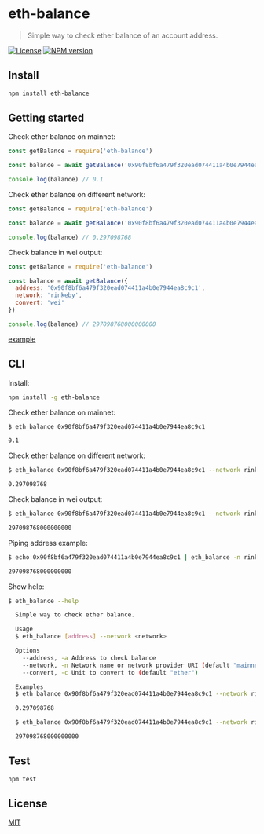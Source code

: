 # eth-balance

> Simple way to check ether balance of an account address.

[![License](http://img.shields.io/badge/license-MIT-blue.svg)](https://raw.githubusercontent.com/miguelmota/eth-balance/master/LICENSE)
[![NPM version](https://badge.fury.io/js/eth-balance.svg)](http://badge.fury.io/js/eth-balance)

## Install

```bash
npm install eth-balance
```

## Getting started

Check ether balance on mainnet:

```javascript
const getBalance = require('eth-balance')

const balance = await getBalance('0x90f8bf6a479f320ead074411a4b0e7944ea8c9c1')

console.log(balance) // 0.1
```

Check ether balance on different network:

```javascript
const getBalance = require('eth-balance')

const balance = await getBalance('0x90f8bf6a479f320ead074411a4b0e7944ea8c9c1', 'rinkeby')

console.log(balance) // 0.297098768
```

Check balance in wei output:

```javascript
const getBalance = require('eth-balance')

const balance = await getBalance({
  address: '0x90f8bf6a479f320ead074411a4b0e7944ea8c9c1',
  network: 'rinkeby',
  convert: 'wei'
})

console.log(balance) // 297098768000000000
```

[example](https://github.com/miguelmota/eth-balance/blob/master/example/example.js)

## CLI

Install:

```bash
npm install -g eth-balance
```

Check ether balance on mainnet:

```bash
$ eth_balance 0x90f8bf6a479f320ead074411a4b0e7944ea8c9c1

0.1
```

Check ether balance on different network:

```bash
$ eth_balance 0x90f8bf6a479f320ead074411a4b0e7944ea8c9c1 --network rinkeby

0.297098768
```

Check balance in wei output:

```bash
$ eth_balance 0x90f8bf6a479f320ead074411a4b0e7944ea8c9c1 --network rinkeby --convert wei

297098768000000000
```

Piping address example:

```bash
$ echo 0x90f8bf6a479f320ead074411a4b0e7944ea8c9c1 | eth_balance -n rinkeby -c wei

297098768000000000
```

Show help:

```bash
$ eth_balance --help

  Simple way to check ether balance.

  Usage
  $ eth_balance [address] --network <network>

  Options
    --address, -a Address to check balance
    --network, -n Network name or network provider URI (default "mainnet")
    --convert, -c Unit to convert to (default "ether")

  Examples
  $ eth_balance 0x90f8bf6a479f320ead074411a4b0e7944ea8c9c1 --network rinkeby

  0.297098768

  $ eth_balance 0x90f8bf6a479f320ead074411a4b0e7944ea8c9c1 --network rinkeby --convert wei

  297098768000000000
```

## Test

```bash
npm test
```

## License

[MIT](LICENSE)
